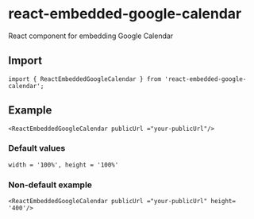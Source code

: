 # react-embedded-google-calendar
React component for embedding Google Calendar
<br>

## Import
`import { ReactEmbeddedGoogleCalendar } from 'react-embedded-google-calendar';`

## Example
`
    <ReactEmbeddedGoogleCalendar publicUrl ="your-publicUrl"/>
`

### Default values
`
width = '100%',
height = '100%'
`

### Non-default example
`
    <ReactEmbeddedGoogleCalendar publicUrl ="your-publicUrl" height= '400'/>
`